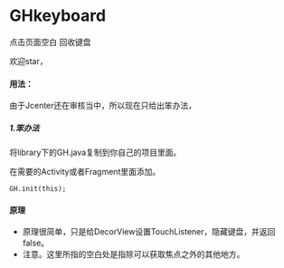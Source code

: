 # GHkeyboard
点击页面空白 回收键盘

欢迎star，

#### 用法：

由于Jcenter还在审核当中，所以现在只给出笨办法，

##### 1.笨办法
将library下的GH.java复制到你自己的项目里面。

在需要的Activity或者Fragment里面添加。
 ```
 GH.init(this);
 ```
 
#### 原理
* 原理很简单，只是给DecorView设置TouchListener，隐藏键盘，并返回false。
* 注意。这里所指的空白处是指除可以获取焦点之外的其他地方。
